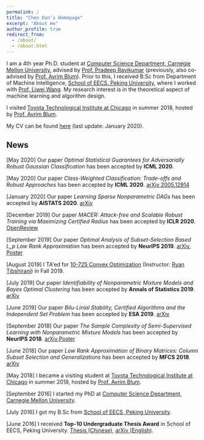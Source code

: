 ```yaml
---
permalink: /
title: "Chen Dan's Homepage"
excerpt: "About me"
author_profile: true
redirect_from: 
  - /about/
  - /about.html
---
```


I am a 4th year Ph.D. student at [Computer Science Department, Carnegie Mellon University](https://www.csd.cs.cmu.edu/), advised by [Prof. Pradeep Ravikumar](https://www.cs.cmu.edu/~pradeepr/) (previously, also co-advised by  [Prof. Avrim Blum](https://ttic.uchicago.edu/~avrim/)). Prior to this, I received B.Sc from Department of Machine Intelligence, [School of EECS, Peking University](http://eecs.pku.edu.cn/Home/HOME.htm), where I worked with [Prof. Liwei Wang](http://www.cis.pku.edu.cn/faculty/vision/wangliwei/index.htm). My research interest is in the theoretical aspect of machine learning and algorithm design.

I visited [Toyota Technological Institute at Chicago](https://www.ttic.edu/) in summer 2018, hosted by [Prof. Avrim Blum](https://ttic.uchicago.edu/~avrim/).

My CV can be found [here](https://chendancmu.github.io/files/CV.pdf) (last update: January 2020). 

## News
[May 2020] Our paper *Optimal Statistical Guarantees for Adversarially Robust Gaussian Classification* has been accepted by **ICML 2020**.

[May 2020] Our paper *Class-Weighted Classification: Trade-offs and Robust Approaches* has been accepted by **ICML 2020**. [arXiv 2005.12914](https://arxiv.org/abs/2005.12914)

[January 2020] Our paper *Learning Sparse Nonparametric DAGs* has been accepted by **AISTATS 2020**. [arXiv](http://arxiv.org/abs/1909.13189)

[December 2019] Our paper *MACER: Attack-free and Scalable Robust Training via Maximizing Certified Radius* has been accepted by **ICLR 2020**. [OpenReview](https://openreview.net/forum?id=rJx1Na4Fwr)

[September 2019] Our paper *Optimal Analysis of Subset-Selection Based L_p Low Rank Approximation* has been accepted by **NeurIPS 2019**. [arXiv](https://arxiv.org/abs/1910.13618), [Poster](https://chendancmu.github.io/files/NeurIPS_Lp_poster.pdf)

[August 2019] I TA'ed for [10-725 Convex Optimization](https://www.stat.cmu.edu/~ryantibs/convexopt/) (Instructor: [Ryan Tibshirani](https://www.stat.cmu.edu/~ryantibs/)) in Fall 2019.

[July 2019] Our paper *Identifiability of Nonparametric Mixture Models and Bayes Optimal Clustering* has been accepted by **Annals of Statistics 2019**. [arXiv](https://arxiv.org/abs/1802.04397)

[June 2019] Our paper *Bilu-Linial Stability, Certified Algorithms and the Independent Set Problem* has been accepted by **ESA 2019**.  [arXiv](https://arxiv.org/abs/1810.08414)

[September 2018] Our paper *The Sample Complexity of Semi-Supervised Learning with Nonparametric Mixture Models* has been accepted by **NeurIPS 2018**. [arXiv](https://arxiv.org/abs/1809.03073),[Poster](https://chendancmu.github.io/files/NeurIPS_SSL_poster.pdf)

[June 2018] Our paper *Low Rank Approximation of Binary Matrices: Column Subset Selection and Generalizations* has been accepted by **MFCS 2018**. [arXiv](https://arxiv.org/abs/1511.01699)

[May 2018] I became a visiting student at  [Toyota Technological Institute at Chicago](https://www.ttic.edu/) in summer 2018, hosted by [Prof. Avrim Blum](https://ttic.uchicago.edu/~avrim/).

[September 2016] I started my PhD at [Computer Science Department, Carnegie Mellon University](https://www.csd.cs.cmu.edu/).

[July 2016] I got my B.Sc from  [School of EECS, Peking University](http://eecs.pku.edu.cn/Home/HOME.htm).

[June 2016] I received **Top-10 Undergraduate Thesis Award** in School of EECS, Peking University. [Thesis (Chinese)](https://chendancmu.github.io/files/pkuthss.pdf), [arXiv (English)](https://arxiv.org/abs/1511.01699).

